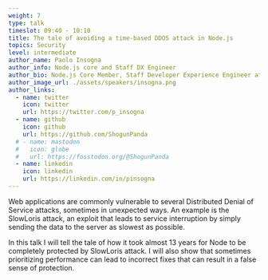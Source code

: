 ```yaml
---
weight: 7
type: talk
timeslot: 09:40 - 10:10
title: The tale of avoiding a time-based DDOS attack in Node.js
topics: Security
level: intermediate
author_name: Paolo Insogna
author_info: Node.js core and Staff DX Engineer
author_bio: Node.js Core Member, Staff Developer Experience Engineer at NearForm, Co-founder and Principal Architect at OramaSearch, Polyglot Developer. RPG and LARP addicted and nerd on lot more. Surrounded by lovely chubby cats.
author_image_url: ./assets/speakers/insogna.png
author_links: 
  - name: twitter
    icon: twitter
    url: https://twitter.com/p_insogna
  - name: github
    icon: github
    url: https://github.com/ShogunPanda
  # - name: mastodon
  #   icon: globe
  #   url: https://fosstodon.org/@ShogunPanda
  - name: linkedin
    icon: linkedin
    url: https://linkedin.com/in/pinsogna
---
```


Web applications are commonly vulnerable to several Distributed Denial of Service attacks, sometimes in unexpected ways. An example is the SlowLoris attack, an exploit that leads to service interruption by simply sending the data to the server as slowest as possible.

In this talk I will tell the tale of how it took almost 13 years for Node to be completely protected by SlowLoris attack. I will also show that sometimes prioritizing performance can lead to incorrect fixes that can result in a false sense of protection.
